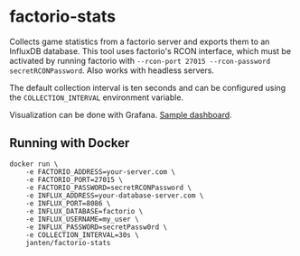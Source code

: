 # factorio-stats
Collects game statistics from a factorio server and exports them to an InfluxDB database. This tool uses factorio's RCON interface, which must be activated by running factorio with `--rcon-port 27015 --rcon-password secretRCONPassword`. Also works with headless servers.

The default collection interval is ten seconds and can be configured using the `COLLECTION_INTERVAL` environment variable.

Visualization can be done with Grafana. [Sample dashboard](https://snapshot.raintank.io/dashboard/snapshot/1Gw1V6c9quaZDQcIQ945p9cu9rLUoShe).

## Running with Docker
```
docker run \
	-e FACTORIO_ADDRESS=your-server.com \
	-e FACTORIO_PORT=27015 \
	-e FACTORIO_PASSWORD=secretRCONPassword \
	-e INFLUX_ADDRESS=your-database-server.com \
	-e INFLUX_PORT=8086 \
	-e INFLUX_DATABASE=factorio \
	-e INFLUX_USERNAME=my_user \
	-e INFLUX_PASSWORD=secretPassw0rd \
	-e COLLECTION_INTERVAL=30s \
	janten/factorio-stats
```
